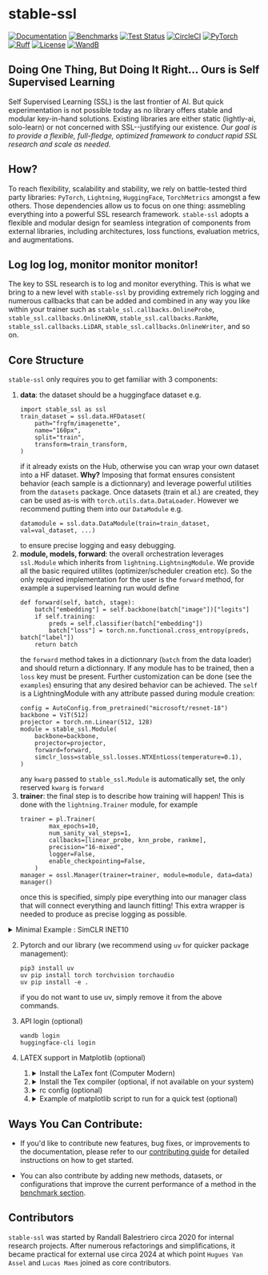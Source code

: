 # stable-ssl

[![Documentation](https://img.shields.io/badge/Documentation-blue.svg)](https://rbalestr-lab.github.io/stable-ssl.github.io/dev/)
[![Benchmarks](https://img.shields.io/badge/Benchmarks-blue.svg)](https://github.com/rbalestr-lab/stable-ssl/tree/main/benchmarks)
[![Test Status](https://github.com/rbalestr-lab/stable-ssl/actions/workflows/testing.yml/badge.svg)](https://github.com/rbalestr-lab/stable-ssl/actions/workflows/testing.yml)
[![CircleCI](https://dl.circleci.com/status-badge/img/gh/rbalestr-lab/stable-ssl/tree/main.svg?style=svg)](https://dl.circleci.com/status-badge/redirect/gh/rbalestr-lab/stable-ssl/tree/main)
[![PyTorch](https://img.shields.io/badge/PyTorch-ee4c2c?logo=pytorch&logoColor=white)](https://pytorch.org/get-started/locally/)
[![Ruff](https://img.shields.io/endpoint?url=https://raw.githubusercontent.com/astral-sh/ruff/main/assets/badge/v2.json)](https://github.com/astral-sh/ruff)
[![License](https://img.shields.io/badge/License-MIT-yellow.svg)](https://opensource.org/licenses/MIT)
[![WandB](https://raw.githubusercontent.com/wandb/assets/main/wandb-github-badge-gradient.svg)](https://wandb.ai/site)

## Doing One Thing, But Doing It Right... Ours is Self Supervised Learning

Self Supervised Learning (SSL) is the last frontier of AI. But quick experimentation is not possible today as no library offers stable and modular key-in-hand solutions. Existing libraries are either static (lightly-ai, solo-learn) or not concerned with SSL--justifying our existence. *Our goal is to provide a flexible, full-fledge, optimized framework to conduct rapid SSL research and scale as needed.*

## How?

To reach flexibility, scalability and stability, we rely on battle-tested third party libraries: `PyTorch`, `Lightning`, `HuggingFace`, `TorchMetrics` amongst a few others. Those dependencies allow us to focus on one thing: assmebling everything into a powerful SSL research framework. ``stable-ssl`` adopts a flexible and modular design for seamless integration of components from external libraries, including architectures, loss functions, evaluation metrics, and augmentations.

## Log log log, monitor monitor monitor!

The key to SSL research is to log and monitor everything. This is what we bring to a new level with `stable-ssl` by providing extremely rich logging and numerous callbacks that can be added and combined in any way you like within your trainer such as `stable_ssl.callbacks.OnlineProbe`, `stable_ssl.callbacks.OnlineKNN`, `stable_ssl.callbacks.RankMe`, `stable_ssl.callbacks.LiDAR`, `stable_ssl.callbacks.OnlineWriter`, and so on.

## Core Structure

`stable-ssl` only requires you to get familiar with 3 components:

1. **data**: the dataset should be a huggingface dataset e.g.
    ```
    import stable_ssl as ssl
    train_dataset = ssl.data.HFDataset(
        path="frgfm/imagenette",
        name="160px",
        split="train",
        transform=train_transform,
    )
    ```
    if it already exists on the Hub, otherwise you can wrap your own dataset into a HF dataset. **Why?** Imposing that format ensures consistent behavior (each sample is a dictionnary) and leverage powerful utilities from the `datasets` package. Once datasets (train et al.) are created, they can be used as-is with `torch.utils.data.DataLoader`. However we recommend putting them into our `DataModule` e.g.
    ```
    datamodule = ssl.data.DataModule(train=train_dataset, val=val_dataset, ...)
    ```
    to ensure precise logging and easy debugging.
2. **module, models, forward**: the overall orchestration leverages `ssl.Module` which inherits from `lightning.LightningModule`. We provide all the basic required utilites (optimizer/scheduler creation etc). So the only required implementation for the user is the `forward` method, for example a supervised learning run would define
    ```
    def forward(self, batch, stage):
        batch["embedding"] = self.backbone(batch["image"])["logits"]
        if self.training:
            preds = self.classifier(batch["embedding"])
            batch["loss"] = torch.nn.functional.cross_entropy(preds, batch["label"])
        return batch
    ```
    the `forward` method takes in a dictionnary (`batch` from the data loader) and should return a dictionnary. If any module has to be trained, then a `loss` key must be present. Further customization can be done (see the `examples`) ensuring that any desired behavior can be achieved. The `self` is a LightningModule with any attribute passed during module creation:
    ```
    config = AutoConfig.from_pretrained("microsoft/resnet-18")
    backbone = ViT(512)
    projector = torch.nn.Linear(512, 128)
    module = stable_ssl.Module(
        backbone=backbone,
        projector=projector,
        forward=forward,
        simclr_loss=stable_ssl.losses.NTXEntLoss(temperature=0.1),
    )
    ```
    any `kwarg` passed to `stable_ssl.Module` is automatically set, the only reserved `kwarg` is `forward`
3. **trainer**: the final step is to describe how training will happen! This is done with the `lightning.Trainer` module, for example
    ```
    trainer = pl.Trainer(
            max_epochs=10,
            num_sanity_val_steps=1,
            callbacks=[linear_probe, knn_probe, rankme],
            precision="16-mixed",
            logger=False,
            enable_checkpointing=False,
        )
    manager = ossl.Manager(trainer=trainer, module=module, data=data)
    manager()
    ```
    once this is specified, simply pipe everything into our manager class that will connect everything and launch fitting! This extra wrapper is needed to produce as precise logging as possible.

<details>
  <summary>Minimal Example : SimCLR INET10</summary>
```
import optimalssl as ossl
    import torch
    from transformers import AutoModelForImageClassification, AutoConfig
    import lightning as pl
    from optimalssl.data import transforms
    import torchmetrics

    # without transform
    mean = [0.485, 0.456, 0.406]
    std = [0.229, 0.224, 0.225]
    train_transform = transforms.Compose(
        transforms.RGB(),
        transforms.RandomResizedCrop((224, 224)),
        transforms.RandomHorizontalFlip(p=0.5),
        transforms.ColorJitter(
            brightness=0.4, contrast=0.4, saturation=0.2, hue=0.1, p=0.8
        ),
        transforms.RandomGrayscale(p=0.2),
        transforms.GaussianBlur(kernel_size=(5, 5), p=1.0),
        transforms.ToImage(mean=mean, std=std),
    )
    train_dataset = ossl.data.HFDataset(
        path="frgfm/imagenette",
        name="160px",
        split="train",
        transform=train_transform,
    )
    train = torch.utils.data.DataLoader(
        dataset=train_dataset,
        sampler=ossl.data.sampler.RepeatedRandomSampler(train_dataset, n_views=2),
        batch_size=64,
        num_workers=20,
        drop_last=True,
    )
    val_transform = transforms.Compose(
        transforms.RGB(),
        transforms.Resize((256, 256)),
        transforms.CenterCrop((224, 224)),
        transforms.ToImage(mean=mean, std=std),
    )
    val = torch.utils.data.DataLoader(
        dataset=ossl.data.HFDataset(
            path="frgfm/imagenette",
            name="160px",
            split="validation",
            transform=val_transform,
        ),
        batch_size=128,
        num_workers=10,
    )
    data = ossl.data.DataModule(train=train, val=val)

    def forward(self, batch, stage):
        batch["embedding"] = self.backbone(batch["image"])["logits"]
        if self.training:
            proj = self.projector(batch["embedding"])
            views = ossl.data.fold_views(proj, batch["sample_idx"])
            batch["loss"] = self.simclr_loss(views[0], views[1])
        return batch

    config = AutoConfig.from_pretrained("microsoft/resnet-18")
    backbone = AutoModelForImageClassification.from_config(config)
    projector = torch.nn.Linear(512, 128)
    backbone.classifier[1] = torch.nn.Identity()
    module = ossl.Module(
        backbone=backbone,
        projector=projector,
        forward=forward,
        simclr_loss=ossl.losses.NTXEntLoss(temperature=0.1),
    )
    linear_probe = ossl.callbacks.OnlineProbe(
        "linear_probe",
        module,
        "embedding",
        "label",
        probe=torch.nn.Linear(512, 10),
        loss_fn=torch.nn.CrossEntropyLoss(),
        metrics={
            "top1": torchmetrics.classification.MulticlassAccuracy(10),
            "top5": torchmetrics.classification.MulticlassAccuracy(10, top_k=5),
        },
    )
    knn_probe = ossl.callbacks.OnlineKNN(
        module,
        "knn_probe",
        "embedding",
        "label",
        20000,
        metrics=torchmetrics.classification.MulticlassAccuracy(10),
        k=10,
        features_dim=512,
    )

    trainer = pl.Trainer(
        max_epochs=6,
        num_sanity_val_steps=1,
        callbacks=[linear_probe, knn_probe],
        precision="16-mixed",
        logger=False,
        enable_checkpointing=False,
    )
    manager = ossl.Manager(trainer=trainer, module=module, data=data)
    manager()
    ```
    </details>


## Installation

The library is not yet available on PyPI. You can install it from the source code, as follows.

1. <details><summary>conda (optional)</summary>

    First use your favorite environment manager and install your favorite pytorch version, we provide an example with conda
    ```
    wget https://repo.anaconda.com/miniconda/Miniconda3-latest-Linux-x86_64.sh
    bash Miniconda3-latest-Linux-x86_64.sh
    ```
    follow installation instructions... once completed, create your environment
    ```
    conda create -n my_env python=3.11
    ```
    with your environment name (here `my_env`) and your favorite Python version (here, `3.11`). Once completed, make sure to activate your environment (`conda activate my_env`) before proceding to the next steps!
  </details>

2. Pytorch and our library (we recommend using `uv` for quicker package management):
    ```
    pip3 install uv
    uv pip install torch torchvision torchaudio
    uv pip install -e .
    ```
    if you do not want to use uv, simply remove it from the above commands.

3. API login (optional)
    ```
    wandb login
    huggingface-cli login
    ```
4. LATEX support in Matplotlib (optional)

    1.  <details>
        <summary>Install the LaTex font (Computer Modern)</summary>

        - we provide the ttf files [in the repo](assets/cm-unicode-0.7.0%202/) to make things simple
        - create your local folder (if not present) and copy the ttf files there
          - `mkdir -p ~/.local/share/fonts `
          - `cp assets/cm-unicode-0.7.0\ 2/*ttf ~/.local/share/fonts/`
        - refresh the font cache with `fc-cache -f -v`
        - validate that the fonts are listed in your system with `fc-list | grep cmu`
        - refresh matplotlib cache
          ```
          import shutil
          import matplotlib

          shutil.rmtree(matplotlib.get_cachedir())
          ```
        </details>


    2. <details>
        <summary>Install the Tex compiler (optional, if not available on your system)</summary>

        - install texlive locally following https://tug.org/texlive/quickinstall.html#running where you can use `-texdir your_path` to install to a local path (so you don't need sudo priviledges)
        - follow the instructions at the end of the installation to edit the PATH variables, you can edit that variable for a conda environment with `conda env config vars set PATH=$PATH`
        - make sure inside the conde environment that you point to the right binaries e.g. `whereis latex` and `whereis mktexfmt`
        - If at some point there is an error that the file `latex.fmt` is not found. You can generate it with
          - `pdftex -ini   -jobname=latex -progname=latex -translate-file=cp227.tcx *latex.ini`
          - or (unsure) `fmtutil-sys --all`
        </details>

    3. <details>
        <summary>rc config (optional)</summary>

        ```
        font.family: serif
        font.serif: cmr10
        font.sans-serif: cmss10
        font.monospace: cmtt10

        text.usetex: True
        text.latex.preamble: \usepackage{amssymb} \usepackage{amsmath} \usepackage{bm}

        xtick.labelsize: 14
        ytick.labelsize: 14
        legend.fontsize: 14
        axes.labelsize: 16
        axes.titlesize: 16
        axes.formatter.use_mathtext: True
        ```
        which can be written to a file, e.g., `~/.config/matplotlib/matplotlibrc` or set via `rc` in your script directly. See here for more details.
        </details>

    4. <details>
        <summary>Example of matplotlib script to run for a quick test (optional)</summary>

        ```
        from matplotlib import rc
        rc('font',**{'family':'sans-serif','sans-serif':['Helvetica']})
        rc('text', usetex=True)
        import numpy as np
        import matplotlib.pyplot as plt


        t = np.arange(0.0, 1.0 + 0.01, 0.01)
        s = np.cos(4 * np.pi * t) + 2

        plt.rc('text', usetex=True)
        plt.rc('font', family='serif')
        plt.plot(t, s)

        plt.xlabel(r'\textbf{time} (s)')
        plt.ylabel(r'\textit{voltage} (mV)',fontsize=16)
        plt.title(r"\TeX\ is Number "
                  r"$\displaystyle\sum_{n=1}^\infty\frac{-e^{i\pi}}{2^n}$!",
                  fontsize=16, color='gray')
        # Make room for the ridiculously large title.
        plt.subplots_adjust(top=0.8)

        plt.savefig('tex_demo')
        plt.show()
        ```
      </details>

## Ways You Can Contribute:

- If you'd like to contribute new features, bug fixes, or improvements to the documentation, please refer to our [contributing guide](https://rbalestr-lab.github.io/stable-ssl.github.io/dev/contributing.html) for detailed instructions on how to get started.

- You can also contribute by adding new methods, datasets, or configurations that improve the current performance of a method in the [benchmark section](https://github.com/rbalestr-lab/stable-ssl/tree/main/benchmarks).

## Contributors

`stable-ssl` was started by Randall Balestriero circa 2020 for internal research projects. After numerous refactorings and simplifications, it became practical for external use circa 2024 at which point `Hugues Van Assel` and `Lucas Maes` joined as core contributors.

